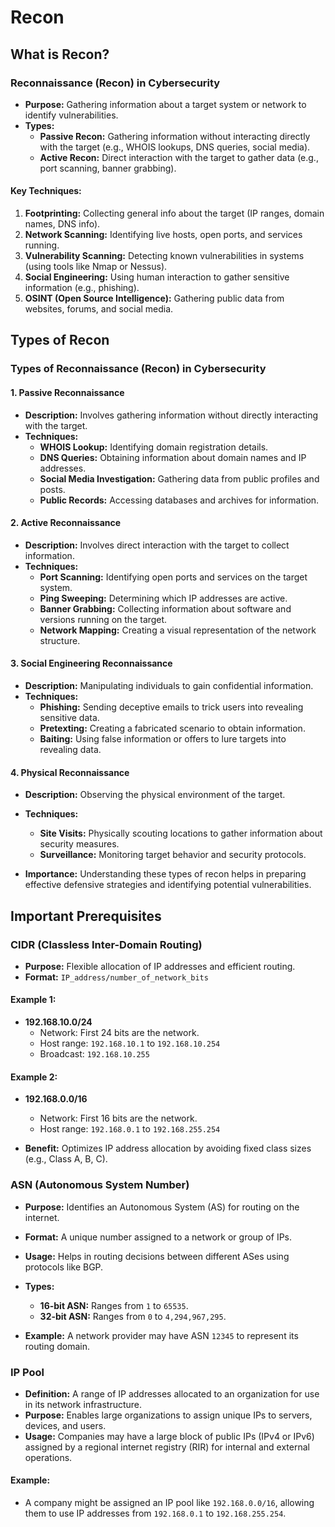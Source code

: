 # Recon

## What is Recon?

### Reconnaissance (Recon) in Cybersecurity
- **Purpose:** Gathering information about a target system or network to identify vulnerabilities.
- **Types:**
  - **Passive Recon:** Gathering information without interacting directly with the target (e.g., WHOIS lookups, DNS queries, social media).
  - **Active Recon:** Direct interaction with the target to gather data (e.g., port scanning, banner grabbing).
  
#### Key Techniques:
1. **Footprinting:** Collecting general info about the target (IP ranges, domain names, DNS info).
2. **Network Scanning:** Identifying live hosts, open ports, and services running.
3. **Vulnerability Scanning:** Detecting known vulnerabilities in systems (using tools like Nmap or Nessus).
4. **Social Engineering:** Using human interaction to gather sensitive information (e.g., phishing).
5. **OSINT (Open Source Intelligence):** Gathering public data from websites, forums, and social media.


## Types of Recon

### Types of Reconnaissance (Recon) in Cybersecurity

#### 1. **Passive Reconnaissance**
- **Description:** Involves gathering information without directly interacting with the target.
- **Techniques:**
  - **WHOIS Lookup:** Identifying domain registration details.
  - **DNS Queries:** Obtaining information about domain names and IP addresses.
  - **Social Media Investigation:** Gathering data from public profiles and posts.
  - **Public Records:** Accessing databases and archives for information.

#### 2. **Active Reconnaissance**
- **Description:** Involves direct interaction with the target to collect information.
- **Techniques:**
  - **Port Scanning:** Identifying open ports and services on the target system.
  - **Ping Sweeping:** Determining which IP addresses are active.
  - **Banner Grabbing:** Collecting information about software and versions running on the target.
  - **Network Mapping:** Creating a visual representation of the network structure.

#### 3. **Social Engineering Reconnaissance**
- **Description:** Manipulating individuals to gain confidential information.
- **Techniques:**
  - **Phishing:** Sending deceptive emails to trick users into revealing sensitive data.
  - **Pretexting:** Creating a fabricated scenario to obtain information.
  - **Baiting:** Using false information or offers to lure targets into revealing data.

#### 4. **Physical Reconnaissance**
- **Description:** Observing the physical environment of the target.
- **Techniques:**
  - **Site Visits:** Physically scouting locations to gather information about security measures.
  - **Surveillance:** Monitoring target behavior and security protocols.

- **Importance:** Understanding these types of recon helps in preparing effective defensive strategies and identifying potential vulnerabilities.


## Important Prerequisites

### CIDR (Classless Inter-Domain Routing)
- **Purpose:** Flexible allocation of IP addresses and efficient routing.
- **Format:** `IP_address/number_of_network_bits`

#### Example 1:
- **192.168.10.0/24**
  - Network: First 24 bits are the network.
  - Host range: `192.168.10.1` to `192.168.10.254`
  - Broadcast: `192.168.10.255`

#### Example 2:
- **192.168.0.0/16**
  - Network: First 16 bits are the network.
  - Host range: `192.168.0.1` to `192.168.255.254`

- **Benefit:** Optimizes IP address allocation by avoiding fixed class sizes (e.g., Class A, B, C).

### ASN (Autonomous System Number)
- **Purpose:** Identifies an Autonomous System (AS) for routing on the internet.
- **Format:** A unique number assigned to a network or group of IPs.
- **Usage:** Helps in routing decisions between different ASes using protocols like BGP.
- **Types:** 
  - **16-bit ASN:** Ranges from `1` to `65535`.
  - **32-bit ASN:** Ranges from `0` to `4,294,967,295`.

- **Example:** A network provider may have ASN `12345` to represent its routing domain.

### IP Pool 
- **Definition:** A range of IP addresses allocated to an organization for use in its network infrastructure.
- **Purpose:** Enables large organizations to assign unique IPs to servers, devices, and users.
- **Usage:** Companies may have a large block of public IPs (IPv4 or IPv6) assigned by a regional internet registry (RIR) for internal and external operations.

#### Example:
- A company might be assigned an IP pool like `192.168.0.0/16`, allowing them to use IP addresses from `192.168.0.1` to `192.168.255.254`.
